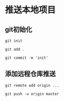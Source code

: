 # 推送本地项目

## git初始化

```shell
git init

git add .

git commit -m 'init'
```

## 添加远程仓库推送

```shell
git remote add origin ...

git push -u origin master
```
